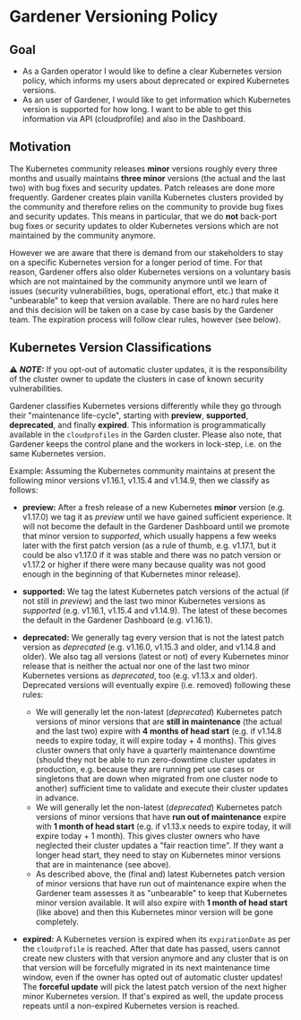 # Gardener Versioning Policy

## Goal

- As a Garden operator I would like to define a clear Kubernetes version policy, which informs my users about deprecated or expired Kubernetes versions.
- As an user of Gardener, I would like to get information which Kubernetes version is supported for how long. I want to be able to get this information via API (cloudprofile) and also in the Dashboard.

## Motivation

The Kubernetes community releases **minor** versions roughly every three months and usually maintains **three minor** versions (the actual and the last two) with bug fixes and security updates. Patch releases are done more frequently. Gardener creates plain vanilla Kubernetes clusters provided by the community and therefore relies on the community to provide bug fixes and security updates. This means in particular, that we do **not** back-port bug fixes or security updates to older Kubernetes versions which are not maintained by the community anymore.

However we are aware that there is demand from our stakeholders to stay on a specific Kubernetes version for a longer period of time. For that reason, Gardener offers also older Kubernetes versions on a voluntary basis which are not maintained by the community anymore until we learn of issues (security vulnerabilities, bugs, operational effort, etc.) that make it "unbearable" to keep that version available. There are no hard rules here and this decision will be taken on a case by case basis by the Gardener team. The expiration process will follow clear rules, however (see below).

## Kubernetes Version Classifications

️️️️️️⚠️ **_NOTE:_**
If you opt-out of automatic cluster updates, it is the responsibility of the cluster owner to update the clusters in case of known security vulnerabilities.

Gardener classifies Kubernetes versions differently while they go through their "maintenance life-cycle", starting with **preview**, **supported**, **deprecated**, and finally **expired**. This information is programmatically available in the `cloudprofiles` in the Garden cluster. Please also note, that Gardener keeps the control plane and the workers in lock-step, i.e. on the same Kubernetes version.

Example: Assuming the Kubernetes community maintains at present the following minor versions v1.16.1, v1.15.4 and v1.14.9, then we classify as follows:

- **preview:** After a fresh release of a new Kubernetes **minor** version (e.g. v1.17.0) we tag it as _preview_ until we have gained sufficient experience. It will not become the default in the Gardener Dashboard until we promote that minor version to _supported_, which usually happens a few weeks later with the first patch version (as a rule of thumb, e.g. v1.17.1, but it could be also v1.17.0 if it was stable and there was no patch version or v1.17.2 or higher if there were many because quality was not good enough in the beginning of that Kubernetes minor release).

- **supported:** We tag the latest Kubernetes patch versions of the actual (if not still in _preview_) and the last two minor Kubernetes versions as _supported_ (e.g. v1.16.1, v1.15.4 and v1.14.9). The latest of these becomes the default in the Gardener Dashboard (e.g. v1.16.1).

- **deprecated:** We generally tag every version that is not the latest patch version as _deprecated_ (e.g. v1.16.0, v1.15.3 and older, and v1.14.8 and older). We also tag all versions (latest or not) of every Kubernetes minor release that is neither the actual nor one of the last two minor Kubernetes versions as _deprecated_, too (e.g. v1.13.x and older). Deprecated versions will eventually expire (i.e. removed) following these rules:
  - We will generally let the non-latest (_deprecated_) Kubernetes patch versions of minor versions that are **still in maintenance** (the actual and the last two) expire with **4 months of head start** (e.g. if v1.14.8 needs to expire today, it will expire today + 4 months). This gives cluster owners that only have a quarterly maintenance downtime (should they not be able to run zero-downtime cluster updates in production, e.g. because they are running pet use cases or singletons that are down when migrated from one cluster node to another) sufficient time to validate and execute their cluster updates in advance.
  - We will generally let the non-latest (_deprecated_) Kubernetes patch versions of minor versions that have **run out of maintenance** expire with **1 month of head start** (e.g. if v1.13.x needs to expire today, it will expire today + 1 month). This gives cluster owners who have neglected their cluster updates a "fair reaction time". If they want a longer head start, they need to stay on Kubernetes minor versions that are in maintenance (see above).
  - As described above, the (final and) latest Kubernetes patch version of minor versions that have run out of maintenance expire when the Gardener team assesses it as "unbearable" to keep that Kubernetes minor version available. It will also expire with **1 month of head start** (like above) and then this Kubernetes minor version will be gone completely.

- **expired:** A Kubernetes version is expired when its `expirationDate` as per the `cloudprofile` is reached. After that date has passed, users cannot create new clusters with that version anymore and any cluster that is on that version will be forcefully migrated in its next maintenance time window, even if the owner has opted out of automatic cluster updates! The **forceful update** will pick the latest patch version of the next higher minor Kubernetes version. If that's expired as well, the update process repeats until a non-expired Kubernetes version is reached.

